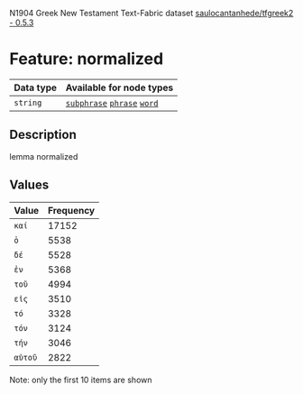 <p>N1904 Greek New Testament Text-Fabric dataset <a href="https://github.com/saulocantanhede/tfgreek2">saulocantanhede/tfgreek2 - 0.5.3</a></p>

<h1>Feature: normalized</h1>

<table>
<thead>
<tr>
  <th>Data type</th>
  <th>Available for node types</th>
</tr>
</thead>
<tbody>
<tr>
  <td><code>string</code></td>
  <td><A HREF="featurebynodetype.md#subphrase"><code>subphrase</code></A> <A HREF="featurebynodetype.md#phrase"><code>phrase</code></A> <A HREF="featurebynodetype.md#word"><code>word</code></A></td>
</tr>
</tbody>
</table>

<h2>Description</h2>

<p>lemma normalized</p>

<h2>Values</h2>

<table>
<thead>
<tr>
  <th>Value</th>
  <th>Frequency</th>
</tr>
</thead>
<tbody>
<tr>
  <td><code>καί</code></td>
  <td>17152</td>
</tr>
<tr>
  <td><code>ὁ</code></td>
  <td>5538</td>
</tr>
<tr>
  <td><code>δέ</code></td>
  <td>5528</td>
</tr>
<tr>
  <td><code>ἐν</code></td>
  <td>5368</td>
</tr>
<tr>
  <td><code>τοῦ</code></td>
  <td>4994</td>
</tr>
<tr>
  <td><code>εἰς</code></td>
  <td>3510</td>
</tr>
<tr>
  <td><code>τό</code></td>
  <td>3328</td>
</tr>
<tr>
  <td><code>τόν</code></td>
  <td>3124</td>
</tr>
<tr>
  <td><code>τήν</code></td>
  <td>3046</td>
</tr>
<tr>
  <td><code>αὐτοῦ</code></td>
  <td>2822</td>
</tr>
</tbody>
</table>

<p>Note: only the first 10 items are shown</p>
